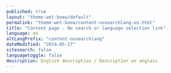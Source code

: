 ```yaml
---
published: true
layout: "theme-wet-boew/default"
permalink: "theme-wet-boew/content-nosearchlang-en.html"
title: "Content page - No search or language selection link"
language: en
altLangPrefix: "content-nosearchlang"
dateModified: "2014-05-27"
sitesearch: false
languagetoggle: false
description: English description / Description en anglais
---
```


